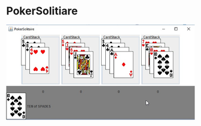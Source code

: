 # PokerSolitiare

![alt tag](https://github.com/MartinBergstrom/PokerSolitaire/blob/master/preview.jpg)
